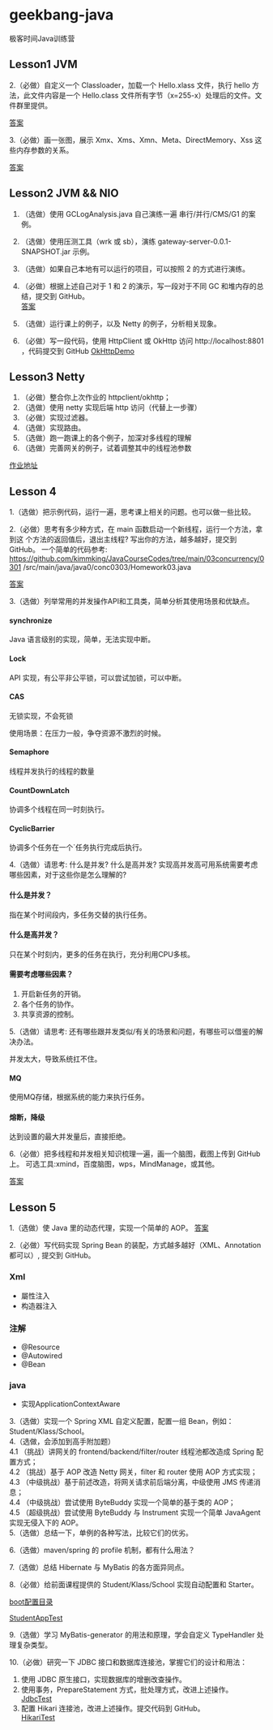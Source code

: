 # geekbang-java
极客时间Java训练营

## Lesson1 JVM

2.（必做）自定义一个 Classloader，加载一个 Hello.xlass 文件，执行 hello 方法，此文件内容是一个 Hello.class 文件所有字节（x=255-x）处理后的文件。文件群里提供。
 
[答案](https://github.com/ZH379411584/geekbang-java/blob/main/src/java/com/study/geekbang/lesson1/CustomerClassLoader.java)


3.（必做）画一张图，展示 Xmx、Xms、Xmn、Meta、DirectMemory、Xss 这些内存参数的关系。

[答案](https://github.com/ZH379411584/geekbang-java/blob/main/src/java/com/study/geekbang/lesson1/jvm.png)


## Lesson2 JVM && NIO
  
1. （选做）使用 GCLogAnalysis.java 自己演练一遍 串行/并行/CMS/G1 的案例。

2. （选做）使用压测工具（wrk 或 sb），演练 gateway-server-0.0.1-SNAPSHOT.jar 示例。

3. （选做）如果自己本地有可以运行的项目，可以按照 2 的方式进行演练。

4. （必做）根据上述自己对于 1 和 2 的演示，写一段对于不同 GC 和堆内存的总结，提交到 GitHub。  
[答案](./src/java/com/study/geekbang/lesson2/HomeWork2.md)

5. （选做）运行课上的例子，以及 Netty 的例子，分析相关现象。

6. （必做）写一段代码，使用 HttpClient 或 OkHttp 访问  http://localhost:8801 ，代码提交到 GitHub
[OkHttpDemo](./src/java/com/study/geekbang/lesson2/OkHttpDemo.java)


## Lesson3 Netty 
1. （必做）整合你上次作业的 httpclient/okhttp；
2. （选做）使用 netty 实现后端 http 访问（代替上一步骤）
3. （必做）实现过滤器。
4. （选做）实现路由。
5. （选做）跑一跑课上的各个例子，加深对多线程的理解
6. （选做）完善网关的例子，试着调整其中的线程池参数

[作业地址](./homework3)


## Lesson 4
1.（选做）把示例代码，运行一遍，思考课上相关的问题。也可以做一些比较。


2.（必做）思考有多少种方式，在 main 函数启动一个新线程，运行一个方法，拿到这
个方法的返回值后，退出主线程? 写出你的方法，越多越好，提交到 GitHub。
一个简单的代码参考:  https://github.com/kimmking/JavaCourseCodes/tree/main/03concurrency/0301 /src/main/java/java0/conc0303/Homework03.java

[答案](./homework4/src/main/java/com/study/concurrent/HomeWork4_2.java)

3.（选做）列举常用的并发操作API和工具类，简单分析其使用场景和优缺点。
#### synchronize
Java 语言级别的实现，简单，无法实现中断。
#### Lock
API 实现，有公平非公平锁，可以尝试加锁，可以中断。
#### CAS
 无锁实现，不会死锁
 
 使用场景：在压力一般，争夺资源不激烈的时候。


#### Semaphore
线程并发执行的线程的数量
#### CountDownLatch
协调多个线程在同一时刻执行。
#### CyclicBarrier
协调多个任务在一个`任务执行完成后执行。

4.（选做）请思考: 什么是并发? 什么是高并发? 实现高并发高可用系统需要考虑哪些因素，对于这些你是怎么理解的?
#### 什么是并发？
指在某个时间段内，多任务交替的执行任务。
#### 什么是高并发？
只在某个时刻内，更多的任务在执行，充分利用CPU多核。
#### 需要考虑哪些因素？
1. 开启新任务的开销。
2. 各个任务的协作。
3. 共享资源的控制。

5.（选做）请思考: 还有哪些跟并发类似/有关的场景和问题，有哪些可以借鉴的解决办法。

并发太大，导致系统扛不住。

#### MQ 
使用MQ存储，根据系统的能力来执行任务。
#### 熔断，降级
达到设置的最大并发量后，直接拒绝。


6.（必做）把多线程和并发相关知识梳理一遍，画一个脑图，截图上传到 GitHub 上。 可选工具:xmind，百度脑图，wps，MindManage，或其他。


[答案](./homework4/src/main/java/com/study/concurrent/java并发.png)


## Lesson 5
1.（选做）使 Java 里的动态代理，实现一个简单的 AOP。
[答案](./homework5_spring/src/main/java/com/study/spring/aop/SimpleAop.java)

2.（必做）写代码实现 Spring Bean 的装配，方式越多越好（XML、Annotation 都可以）, 提交到 GitHub。
### Xml
-  屬性注入
- 构造器注入
### 注解
- @Resource
-  @Autowired
- @Bean
### java
- 实现ApplicationContextAware


3.（选做）实现一个 Spring XML 自定义配置，配置一组 Bean，例如：Student/Klass/School。  
4.（选做，会添加到高手附加题）  
4.1 （挑战）讲网关的 frontend/backend/filter/router 线程池都改造成 Spring 配置方式；  
4.2 （挑战）基于 AOP 改造 Netty 网关，filter 和 router 使用 AOP 方式实现；  
4.3 （中级挑战）基于前述改造，将网关请求前后端分离，中级使用 JMS 传递消息；  
4.4 （中级挑战）尝试使用 ByteBuddy 实现一个简单的基于类的 AOP；  
4.5 （超级挑战）尝试使用 ByteBuddy 与 Instrument 实现一个简单 JavaAgent 实现无侵入下的 AOP。  
5.（选做）总结一下，单例的各种写法，比较它们的优劣。  

6.（选做）maven/spring 的 profile 机制，都有什么用法？

7.（选做）总结 Hibernate 与 MyBatis 的各方面异同点。

8.（必做）给前面课程提供的 Student/Klass/School 实现自动配置和 Starter。

[boot配置目录](./homework5_spring/src/main/java/com/study/spring/boot) 
   
[StudentAppTest](./homework5_spring/src/test/java/com/study/spring/boot/StudentAppTest.java)    

9.（选做）学习 MyBatis-generator 的用法和原理，学会自定义 TypeHandler 处理复杂类型。

10.（必做）研究一下 JDBC 接口和数据库连接池，掌握它们的设计和用法：
1. 使用 JDBC 原生接口，实现数据库的增删改查操作。
2. 使用事务，PrepareStatement 方式，批处理方式，改进上述操作。  
[JdbcTest](./homework5_spring/src/test/java/com/study/spring/jdbc/JdbcTest.java)
3. 配置 Hikari 连接池，改进上述操作。提交代码到 GitHub。     
[HikariTest](./homework5_spring/src/test/java/com/study/spring/jdbc/HikariTest.java)